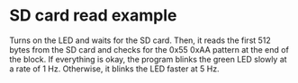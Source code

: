 # SD card read example

Turns on the LED and waits for the SD card. Then, it reads the first 512
bytes from the SD card and checks for the 0x55 0xAA pattern at the end of
the block. If everything is okay, the program blinks the green LED slowly
at a rate of 1 Hz. Otherwise, it blinks the LED faster at 5 Hz.
